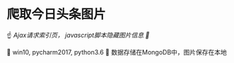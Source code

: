 # 爬取今日头条图片

:point_up: *Ajax请求索引页， javascript脚本隐藏图片信息 :thinking:*

:book: win10, pycharm2017, python3.6
:page_facing_up: 数据存储在MongoDB中，图片保存在本地


